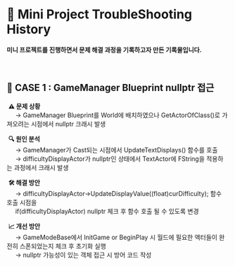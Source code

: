 # 📝 Mini Project TroubleShooting History
**미니 프로젝트를 진행하면서 문제 해결 과정을 기록하고자 만든 기록물입니다.**

<br>

## 📌 CASE 1 : GameManager Blueprint nullptr 접근
&nbsp;**⚠️ 문제 상황**  
&nbsp;&nbsp;&nbsp;&nbsp; → GameManager Blueprint를 World에 배치하였으나 GetActorOfClass()로 가져오려는 시점에서 nullptr 크래시 발생  

&nbsp;**🔍 원인 분석**  
&nbsp;&nbsp;&nbsp;&nbsp; → GameManager가 Cast되는 시점에서 UpdateTextDisplays() 함수를 호출  
&nbsp;&nbsp;&nbsp;&nbsp; → difficultyDisplayActor가 nullptr인 상태에서 TextActor에 FString을 적용하는 과정에서 크래시 발생  

&nbsp;**🛠️ 해결 방안**  
&nbsp;&nbsp;&nbsp;&nbsp; → difficultyDisplayActor->UpdateDisplayValue((float)curDifficulty); 함수 호출 시점을  
&nbsp;&nbsp;&nbsp;&nbsp;&nbsp;if(difficultyDisplayActor) nullptr 체크 후 함수 호출 될 수 있도록 변경  

&nbsp;**📈 개선 방안**  
&nbsp;&nbsp;&nbsp;&nbsp; → GameModeBase에서 InitGame or BeginPlay 시 월드에 필요한 액터들이 완전히 스폰되었는지 체크 후 초기화 실행  
&nbsp;&nbsp;&nbsp;&nbsp; → nullptr 가능성이 있는 객체 접근 시 방어 코드 작성
